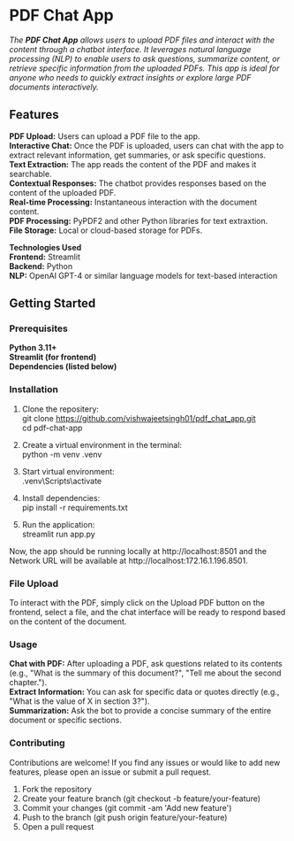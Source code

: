 <!-- 
python  -m venv .venv
.\.venv\Scripts\activate 

If you get error than fire the below commond:
Set-ExecutionPolicy -Scope Process -ExecutionPolicy Bypass

To install required libraries
pip install -r requirements.txt


To run the application
streamlit run app.py

-->

# PDF Chat App

*The **PDF Chat App** allows users to upload PDF files and interact with the content through a chatbot interface. It leverages natural language processing (NLP) to enable users to ask questions, summarize content, or retrieve specific information from the uploaded PDFs. This app is ideal for anyone who needs to quickly extract insights or explore large PDF documents interactively.*<br>

## Features<br>
**PDF Upload:** Users can upload a PDF file to the app.<br>
**Interactive Chat:** Once the PDF is uploaded, users can chat with the app to extract relevant information, get summaries, or ask specific questions.<br>
**Text Extraction:** The app reads the content of the PDF and makes it searchable.<br>
**Contextual Responses:** The chatbot provides responses based on the content of the uploaded PDF.<br>
**Real-time Processing:** Instantaneous interaction with the document content.<br>
**PDF Processing:** PyPDF2 and other Python libraries for text extraxtion.<br>
**File Storage:** Local or cloud-based storage for PDFs.<br>

**Technologies Used**<br>
**Frontend:** Streamlit<br>
**Backend:** Python<br>
**NLP:** OpenAI GPT-4 or similar language models for text-based interaction<br>

## Getting Started
### Prerequisites
**Python 3.11+**<br>
**Streamlit (for frontend)**<br>
**Dependencies (listed below)**<br>

### Installation
1. Clone the repositery:<br>
git clone https://github.com/vishwajeetsingh01/pdf_chat_app.git<br>
cd pdf-chat-app

2. Create a virtual environment in the terminal:<br>
python  -m venv .venv

3. Start virtual environment:<br>
.venv\Scripts\activate

4. Install dependencies:<br>
pip install -r requirements.txt

5. Run the application:<br>
streamlit run app.py

Now, the app should be running locally at http://localhost:8501 and the Network URL will be available at http://localhost:172.16.1.196.8501.

### File Upload
To interact with the PDF, simply click on the Upload PDF button on the frontend, select a file, and the chat interface will be ready to respond based on the content of the document.

### Usage
**Chat with PDF:** After uploading a PDF, ask questions related to its contents (e.g., "What is the summary of this document?", "Tell me about the second chapter.").<br>
**Extract Information:** You can ask for specific data or quotes directly (e.g., "What is the value of X in section 3?").<br>
**Summarization:** Ask the bot to provide a concise summary of the entire document or specific sections.<br>

### Contributing
Contributions are welcome! If you find any issues or would like to add new features, please open an issue or submit a pull request.

1. Fork the repository
2. Create your feature branch (git checkout -b feature/your-feature)
3. Commit your changes (git commit -am 'Add new feature')
4. Push to the branch (git push origin feature/your-feature)
5. Open a pull request